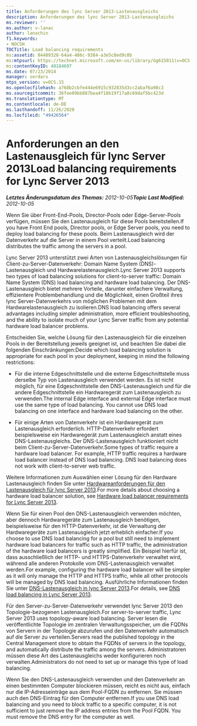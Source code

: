 ```yaml
---
title: Anforderungen des lync Server 2013-Lastenausgleichs
description: Anforderungen des lync Server 2013-Lastenausgleichs
ms.reviewer: ''
ms.author: v-lanac
author: lanachin
f1.keywords:
- NOCSH
TOCTitle: Load balancing requirements
ms:assetid: 84489328-64a4-486c-9384-a3e5c8ed9c8b
ms:mtpsurl: https://technet.microsoft.com/en-us/library/Gg615011(v=OCS.15)
ms:contentKeyID: 48184697
ms.date: 07/23/2014
manager: serdars
mtps_version: v=OCS.15
ms.openlocfilehash: a768b2cbfe444e6915c932835d3cc2abaf6a98c3
ms.sourcegitcommit: 36fee89bb887bea4f18b19f17a8c69daf5bc423d
ms.translationtype: MT
ms.contentlocale: de-DE
ms.lasthandoff: 11/26/2020
ms.locfileid: "49426564"
---
```

# <a name="load-balancing-requirements-for-lync-server-2013"></a><span data-ttu-id="6b0af-103">Anforderungen an den Lastenausgleich für lync Server 2013</span><span class="sxs-lookup"><span data-stu-id="6b0af-103">Load balancing requirements for Lync Server 2013</span></span>

<div data-xmlns="http://www.w3.org/1999/xhtml">

<div class="topic" data-xmlns="http://www.w3.org/1999/xhtml" data-msxsl="urn:schemas-microsoft-com:xslt" data-cs="https://msdn.microsoft.com/">

<div data-asp="https://msdn2.microsoft.com/asp">



</div>

<div id="mainSection">

<div id="mainBody"><span data-ttu-id="6b0af-104">

<span> </span></span><span class="sxs-lookup"><span data-stu-id="6b0af-104">

<span> </span></span></span>

<span data-ttu-id="6b0af-105">_**Letztes Änderungsdatum des Themas:** 2012-10-05_</span><span class="sxs-lookup"><span data-stu-id="6b0af-105">_**Topic Last Modified:** 2012-10-05_</span></span>

<span data-ttu-id="6b0af-106">Wenn Sie über Front-End-Pools, Director-Pools oder Edge-Server-Pools verfügen, müssen Sie den Lastenausgleich für diese Pools bereitstellen.</span><span class="sxs-lookup"><span data-stu-id="6b0af-106">If you have Front End pools, Director pools, or Edge Server pools, you need to deploy load balancing for these pools.</span></span> <span data-ttu-id="6b0af-107">Beim Lastenausgleich wird der Datenverkehr auf die Server in einem Pool verteilt.</span><span class="sxs-lookup"><span data-stu-id="6b0af-107">Load balancing distributes the traffic among the servers in a pool.</span></span>

<span data-ttu-id="6b0af-108">Lync Server 2013 unterstützt zwei Arten von Lastenausgleichslösungen für Client-zu-Server-Datenverkehr: Domain Name System (DNS)-Lastenausgleich und Hardwarelastenausgleich.</span><span class="sxs-lookup"><span data-stu-id="6b0af-108">Lync Server 2013 supports two types of load balancing solutions for client-to-server traffic: Domain Name System (DNS) load balancing and hardware load balancing.</span></span> <span data-ttu-id="6b0af-109">Der DNS-Lastenausgleich bietet mehrere Vorteile, darunter einfachere Verwaltung, effizientere Problembehandlung und die Möglichkeit, einen Großteil ihres lync Server-Datenverkehrs von möglichen Problemen mit dem Hardwarelastenausgleich zu isolieren.</span><span class="sxs-lookup"><span data-stu-id="6b0af-109">DNS load balancing offers several advantages including simpler administration, more efficient troubleshooting, and the ability to isolate much of your Lync Server traffic from any potential hardware load balancer problems.</span></span>

<span data-ttu-id="6b0af-110">Entscheiden Sie, welche Lösung für den Lastenausgleich für die einzelnen Pools in der Bereitstellung jeweils geeignet ist, und beachten Sie dabei die folgenden Einschränkungen:</span><span class="sxs-lookup"><span data-stu-id="6b0af-110">Decide which load balancing solution is appropriate for each pool in your deployment, keeping in mind the following restrictions:</span></span>

  - <span data-ttu-id="6b0af-p103">Für die interne Edgeschnittstelle und die externe Edgeschnittstelle muss derselbe Typ von Lastenausgleich verwendet werden. Es ist nicht möglich, für eine Edgeschnittstelle den DNS-Lastenausgleich und für die andere Edgeschnittstelle ein Hardwaregerät zum Lastenausgleich zu verwenden.</span><span class="sxs-lookup"><span data-stu-id="6b0af-p103">The internal Edge interface and external Edge interface must use the same type of load balancing. You cannot use DNS load balancing on one interface and hardware load balancing on the other.</span></span>

  - <span data-ttu-id="6b0af-p104">Für einige Arten von Datenverkehr ist ein Hardwaregerät zum Lastenausgleich erforderlich. HTTP-Datenverkehr erfordert beispielsweise ein Hardwaregerät zum Lastenausgleich anstatt eines DNS-Lastenausgleichs. Der DNS-Lastenausgleich funktioniert nicht beim Client-zu-Server-Datenverkehr.</span><span class="sxs-lookup"><span data-stu-id="6b0af-p104">Some types of traffic require a hardware load balancer. For example, HTTP traffic requires a hardware load balancer instead of DNS load balancing. DNS load balancing does not work with client-to-server web traffic.</span></span>

<span data-ttu-id="6b0af-116">Weitere Informationen zum Auswählen einer Lösung für den Hardware Lastenausgleich finden Sie unter [Hardwareanforderungen für den Lastenausgleich für lync Server 2013](lync-server-2013-hardware-load-balancer-requirements.md).</span><span class="sxs-lookup"><span data-stu-id="6b0af-116">For more details about choosing a hardware load balancer solution, see [Hardware load balancer requirements for Lync Server 2013](lync-server-2013-hardware-load-balancer-requirements.md).</span></span>

<span data-ttu-id="6b0af-117">Wenn Sie für einen Pool den DNS-Lastenausgleich verwenden möchten, aber dennoch Hardwaregeräte zum Lastenausgleich benötigen, beispielsweise für den HTTP-Datenverkehr, ist die Verwaltung der Hardwaregeräte zum Lastenausgleich jetzt erheblich einfacher.</span><span class="sxs-lookup"><span data-stu-id="6b0af-117">If you choose to use DNS load balancing for a pool but still need to implement hardware load balancers for traffic such as HTTP traffic, the administration of the hardware load balancers is greatly simplified.</span></span> <span data-ttu-id="6b0af-118">Ein Beispiel hierfür ist, dass ausschließlich der HTTP- und HTTPS-Datenverkehr verwaltet wird, während alle anderen Protokolle vom DNS-Lastenausgleich verwaltet werden.</span><span class="sxs-lookup"><span data-stu-id="6b0af-118">For example, configuring the hardware load balancer will be simpler as it will only manage the HTTP and HTTPS traffic, while all other protocols will be managed by DNS load balancing.</span></span> <span data-ttu-id="6b0af-119">Ausführliche Informationen finden Sie unter [DNS-Lastenausgleich in lync Server 2013](lync-server-2013-dns-load-balancing.md).</span><span class="sxs-lookup"><span data-stu-id="6b0af-119">For details, see [DNS load balancing in Lync Server 2013](lync-server-2013-dns-load-balancing.md).</span></span>

<span data-ttu-id="6b0af-120">Für den Server-zu-Server-Datenverkehr verwendet lync Server 2013 den Topologie-bezogenen Lastenausgleich.</span><span class="sxs-lookup"><span data-stu-id="6b0af-120">For server-to-server traffic, Lync Server 2013 uses topology-aware load balancing.</span></span> <span data-ttu-id="6b0af-121">Server lesen die veröffentlichte Topologie im zentralen Verwaltungsspeicher, um die FQDNs von Servern in der Topologie abzurufen und den Datenverkehr automatisch auf die Server zu verteilen.</span><span class="sxs-lookup"><span data-stu-id="6b0af-121">Servers read the published topology in the Central Management store to obtain the FQDNs of servers in the topology, and automatically distribute the traffic among the servers.</span></span> <span data-ttu-id="6b0af-122">Administratoren müssen diese Art des Lastenausgleichs weder konfigurieren noch verwalten.</span><span class="sxs-lookup"><span data-stu-id="6b0af-122">Administrators do not need to set up or manage this type of load balancing.</span></span>

<span data-ttu-id="6b0af-p107">Wenn Sie den DNS-Lastenausgleich verwenden und den Datenverkehr an einen bestimmten Computer blockieren müssen, reicht es nicht aus, einfach nur die IP-Adresseinträge aus dem Pool-FQDN zu entfernen. Sie müssen auch den DNS-Eintrag für den Computer entfernen.</span><span class="sxs-lookup"><span data-stu-id="6b0af-p107">If you use DNS load balancing and you need to block traffic to a specific computer, it is not sufficient to just remove the IP address entries from the Pool FQDN. You must remove the DNS entry for the computer as well.</span></span>

<span data-ttu-id="6b0af-125"></div>

<span> </span>

</div>

</div>

</span><span class="sxs-lookup"><span data-stu-id="6b0af-125"></div>

<span> </span>

</div>

</div>

</span></span></div>

